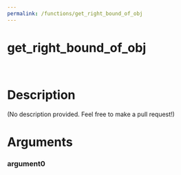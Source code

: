 ```yaml
---
permalink: /functions/get_right_bound_of_obj
---
```

# get_right_bound_of_obj  
&nbsp;  
# Description  
(No description provided. Feel free to make a pull request!) 
&nbsp;  
# Arguments
### argument0

&nbsp;    


